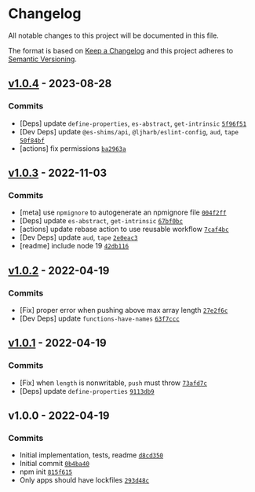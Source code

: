 # Changelog

All notable changes to this project will be documented in this file.

The format is based on [Keep a Changelog](https://keepachangelog.com/en/1.0.0/)
and this project adheres to [Semantic Versioning](https://semver.org/spec/v2.0.0.html).

## [v1.0.4](https://github.com/es-shims/Array.prototype.push/compare/v1.0.3...v1.0.4) - 2023-08-28

### Commits

- [Deps] update `define-properties`, `es-abstract`, `get-intrinsic` [`5f96f51`](https://github.com/es-shims/Array.prototype.push/commit/5f96f512604f2095519d68db820dc9c1c2fdba7b)
- [Dev Deps] update `@es-shims/api`, `@ljharb/eslint-config`, `aud`, `tape` [`50f84bf`](https://github.com/es-shims/Array.prototype.push/commit/50f84bf06c0e1f50d7e990ee519659f2a2ef335b)
- [actions] fix permissions [`ba2963a`](https://github.com/es-shims/Array.prototype.push/commit/ba2963a13738b14b21b81f4e3c8e8a9feaf8a138)

## [v1.0.3](https://github.com/es-shims/Array.prototype.push/compare/v1.0.2...v1.0.3) - 2022-11-03

### Commits

- [meta] use `npmignore` to autogenerate an npmignore file [`004f2ff`](https://github.com/es-shims/Array.prototype.push/commit/004f2ffb0f8051bd5e0118a6039113840d2312b7)
- [Deps] update `es-abstract`, `get-intrinsic` [`67bf0bc`](https://github.com/es-shims/Array.prototype.push/commit/67bf0bc4a18cc2021af2a3df75c82b909731c4c9)
- [actions] update rebase action to use reusable workflow [`7caf4bc`](https://github.com/es-shims/Array.prototype.push/commit/7caf4bc16a21254d126c37d982cfca3578113132)
- [Dev Deps] update `aud`, `tape` [`2e0eac3`](https://github.com/es-shims/Array.prototype.push/commit/2e0eac309d544a7aafbc2488b860ab974aac581e)
- [readme] include node 19 [`42db116`](https://github.com/es-shims/Array.prototype.push/commit/42db116515c90d2ffbac29018f249d2f156d1189)

## [v1.0.2](https://github.com/es-shims/Array.prototype.push/compare/v1.0.1...v1.0.2) - 2022-04-19

### Commits

- [Fix] proper error when pushing above max array length [`27e2f6c`](https://github.com/es-shims/Array.prototype.push/commit/27e2f6c58c129c5e4f9dcdbef9e352be681e3eb6)
- [Dev Deps] update `functions-have-names` [`63f7ccc`](https://github.com/es-shims/Array.prototype.push/commit/63f7ccc94951dc3574fabb1b86e313ad6c41f97d)

## [v1.0.1](https://github.com/es-shims/Array.prototype.push/compare/v1.0.0...v1.0.1) - 2022-04-19

### Commits

- [Fix] when `length` is nonwritable, `push` must throw [`73afd7c`](https://github.com/es-shims/Array.prototype.push/commit/73afd7c1c93466d6cf1fa8280333044e41c17385)
- [Deps] update `define-properties` [`9113db9`](https://github.com/es-shims/Array.prototype.push/commit/9113db9691475fc9e4b2518c6037ac41adab2105)

## v1.0.0 - 2022-04-19

### Commits

- Initial implementation, tests, readme [`d8cd350`](https://github.com/es-shims/Array.prototype.push/commit/d8cd350b7e0dd00688581e2d4efafb26c0b648c0)
- Initial commit [`0b4ba40`](https://github.com/es-shims/Array.prototype.push/commit/0b4ba40f30a27bcc8fd7435f976782e856b206cc)
- npm init [`815f615`](https://github.com/es-shims/Array.prototype.push/commit/815f61509d60596cceb7b99cc8b39eed8b7cd856)
- Only apps should have lockfiles [`293d48c`](https://github.com/es-shims/Array.prototype.push/commit/293d48c10bef651ebb4b804adc6d6caebb21381c)

